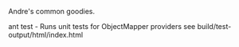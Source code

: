
Andre's common goodies.

ant test - Runs unit tests for ObjectMapper providers
  see build/test-output/html/index.html

